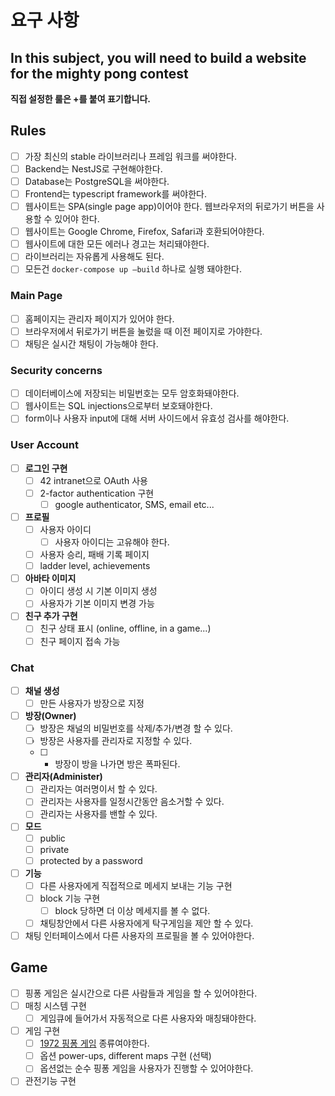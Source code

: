 # 요구 사항

## In this subject, you will need to build a website for the mighty pong contest

**직접 설정한 룰은  +를 붙여 표기합니다.**

## Rules

- [ ] 가장 최신의 stable 라이브러리나 프레임 워크를 써야한다.
- [ ] Backend는 NestJS로 구현해야한다.
- [ ] Database는 PostgreSQL을 써야한다.
- [ ] Frontend는 typescript framework를 써야한다.
- [ ] 웹사이트는 SPA(single page app)이어야 한다. 웹브라우저의 뒤로가기 버튼을 사용할 수 있어야 한다.
- [ ] 웹사이트는 Google Chrome, Firefox, Safari과 호환되어야한다.
- [ ] 웹사이트에 대한 모든 에러나 경고는 처리돼야한다.
- [ ] 라이브러리는 자유롭게 사용해도 된다.
- [ ] 모든건 `docker-compose up –build` 하나로 실행 돼야한다.

### Main Page

- [ ] 홈페이지는 관리자 페이지가 있어야 한다.
- [ ] 브라우저에서 뒤로가기 버튼을 눌렀을 때 이전 페이지로 가야한다.
- [ ] 채팅은 실시간 채팅이 가능해야 한다.

### Security concerns

- [ ] 데이터베이스에 저장되는 비밀번호는 모두 암호화돼야한다.
- [ ] 웹사이트는 SQL injections으로부터 보호돼야한다.
- [ ] form이나 사용자 input에 대해 서버 사이드에서 유효성 검사를 해야한다.

### User Account

- [ ] **로그인 구현**
  - [ ] 42 intranet으로 OAuth 사용
  - [ ] 2-factor authentication 구현
    - [ ] google authenticator, SMS, email etc...
- [ ] **프로필**
  - [ ] 사용자 아이디
    - [ ] 사용자 아이디는 고유해야 한다.
  - [ ] 사용자 승리, 패배 기록 페이지
  - [ ] ladder level, achievements
- [ ] **아바타 이미지**
  - [ ] 아이디 생성 시 기본 이미지 생성
  - [ ] 사용자가 기본 이미지 변경 가능
- [ ] **친구 추가 구현**
  - [ ] 친구 상태 표시 (online, offline, in a game...)
  - [ ] 친구 페이지 접속 가능

### Chat

- [ ] **채널 생성**
  - [ ] 만든 사용자가 방장으로 지정
- [ ] **방장(Owner)**
  - [ ] 방장은 채널의 비밀번호를 삭제/추가/변경 할 수 있다.
  - [ ] 방장은 사용자를 관리자로 지정할 수 있다.
  - [ ] + 방장이 방을 나가면 방은 폭파된다.
- [ ] **관리자(Administer)**
  - [ ] 관리자는 여러명이서 할 수 있다.
  - [ ] 관리자는 사용자를 일정시간동안 음소거할 수 있다.
  - [ ] 관리자는 사용자를 밴할 수 있다.
- [ ] **모드**
  - [ ] public
  - [ ] private
  - [ ] protected by a password
- [ ] **기능**
  - [ ] 다른 사용자에게 직접적으로 메세지 보내는 기능 구현
  - [ ] block 기능 구현
    - [ ] block 당하면 더 이상 메세지를 볼 수 없다.
  - [ ] 채팅창안에서 다른 사용자에게 탁구게임을 제안 할 수 있다.
- [ ] 채팅 인터페이스에서 다른 사용자의 프로필을 볼 수 있어야한다.

## Game

- [ ] 핑퐁 게임은 실시간으로 다른 사람들과 게임을 할 수 있어야한다.
- [ ] 매칭 시스템 구현
  - [ ] 게임큐에 들어가서 자동적으로 다른 사용자와 매칭돼야한다.
- [ ] 게임 구현
  - [ ] [1972 핑퐁 게임](https://www.youtube.com/watch?v=fhd7FfGCdCo) 종류여야한다.
  - [ ] 옵션 power-ups, different maps 구현 (선택)
  - [ ] 옵션없는 순수 핑퐁 게임을 사용자가 진행할 수 있어야한다.
- [ ] 관전기능 구현
